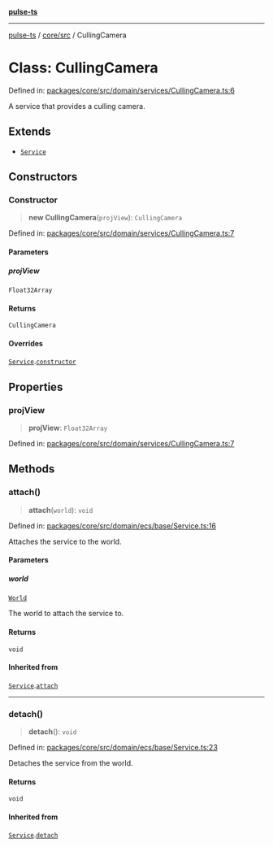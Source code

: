 [**pulse-ts**](../../../README.md)

***

[pulse-ts](../../../README.md) / [core/src](../README.md) / CullingCamera

# Class: CullingCamera

Defined in: [packages/core/src/domain/services/CullingCamera.ts:6](https://github.com/jlehett/pulse-ts/blob/b287bc18de1bbb78a8cc43f602a646e458610bc3/packages/core/src/domain/services/CullingCamera.ts#L6)

A service that provides a culling camera.

## Extends

- [`Service`](Service.md)

## Constructors

### Constructor

> **new CullingCamera**(`projView`): `CullingCamera`

Defined in: [packages/core/src/domain/services/CullingCamera.ts:7](https://github.com/jlehett/pulse-ts/blob/b287bc18de1bbb78a8cc43f602a646e458610bc3/packages/core/src/domain/services/CullingCamera.ts#L7)

#### Parameters

##### projView

`Float32Array`

#### Returns

`CullingCamera`

#### Overrides

[`Service`](Service.md).[`constructor`](Service.md#constructor)

## Properties

### projView

> **projView**: `Float32Array`

Defined in: [packages/core/src/domain/services/CullingCamera.ts:7](https://github.com/jlehett/pulse-ts/blob/b287bc18de1bbb78a8cc43f602a646e458610bc3/packages/core/src/domain/services/CullingCamera.ts#L7)

## Methods

### attach()

> **attach**(`world`): `void`

Defined in: [packages/core/src/domain/ecs/base/Service.ts:16](https://github.com/jlehett/pulse-ts/blob/b287bc18de1bbb78a8cc43f602a646e458610bc3/packages/core/src/domain/ecs/base/Service.ts#L16)

Attaches the service to the world.

#### Parameters

##### world

[`World`](World.md)

The world to attach the service to.

#### Returns

`void`

#### Inherited from

[`Service`](Service.md).[`attach`](Service.md#attach)

***

### detach()

> **detach**(): `void`

Defined in: [packages/core/src/domain/ecs/base/Service.ts:23](https://github.com/jlehett/pulse-ts/blob/b287bc18de1bbb78a8cc43f602a646e458610bc3/packages/core/src/domain/ecs/base/Service.ts#L23)

Detaches the service from the world.

#### Returns

`void`

#### Inherited from

[`Service`](Service.md).[`detach`](Service.md#detach)
